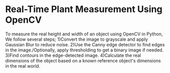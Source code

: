 #  Real-Time Plant Measurement Using OpenCV
To measure the real height and width of an object using OpenCV in Python, 
We follow several steps;
1)Convert the image to grayscale and apply Gaussian Blur to reduce noise.
2)Use the Canny edge detector to find edges in the image./Optionally, apply thresholding to get a binary image if needed.
3)Find contours in the edge-detected image.
4)Calculate the real dimensions of the object based on a known reference object's dimensions in the real world.
